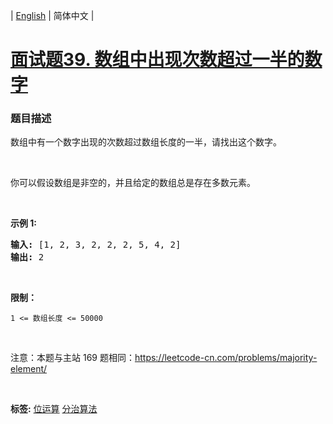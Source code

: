 | [English](README_EN.md) | 简体中文 |

# [面试题39. 数组中出现次数超过一半的数字](https://leetcode-cn.com/problems/shu-zu-zhong-chu-xian-ci-shu-chao-guo-yi-ban-de-shu-zi-lcof)
 ### 题目描述
<p>数组中有一个数字出现的次数超过数组长度的一半，请找出这个数字。</p>

<p>&nbsp;</p>

<p>你可以假设数组是非空的，并且给定的数组总是存在多数元素。</p>

<p>&nbsp;</p>

<p><strong>示例&nbsp;1:</strong></p>

<pre><strong>输入:</strong> [1, 2, 3, 2, 2, 2, 5, 4, 2]
<strong>输出:</strong> 2</pre>

<p>&nbsp;</p>

<p><strong>限制：</strong></p>

<p><code>1 &lt;= 数组长度 &lt;= 50000</code></p>

<p>&nbsp;</p>

<p>注意：本题与主站 169 题相同：<a href="https://leetcode-cn.com/problems/majority-element/">https://leetcode-cn.com/problems/majority-element/</a></p>

<p>&nbsp;</p>

**标签:**  [位运算](https://leetcode-cn.com/tag/bit-manipulation) [分治算法](https://leetcode-cn.com/tag/divide-and-conquer) 
